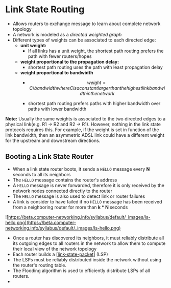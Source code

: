 # Link State Routing

- Allows routers to exchange message to learn about complete network topology
- A network is modeled as a *directed weighted graph*
- Different types of weights can be associated to each directed edge:
  - **unit weight:**
    - If all links has a unit weight, the shortest path routing prefers the path with fewer routers/hopes
  - **weight proportional to the propagation delay:**
    - shortest path routing uses the path with least propagation delay
  - **weight proportional to bandwidth**
    - ```math
        weight = C/bandwidth
        where C is a constant larger than the highest link bandwidth in the network
      ```
    - shortest path routing prefers paths with higher bandwidth over paths with lower bandwidth

**Note:** Usually the same weights is associated to the two directed edges to a physical link(e.g. R1 -> R2 and R2 -> R1). However, nothing in the link state protocols requires this. For example, if the weight is set in function of the link bandwidth, then an asymmetric ADSL link could have a different weight for the upstream and downstream directions.

## Booting a Link State Router

- When a link state router boots, it sends a `HELLO` message every **N** seconds to all its neighbors
- The `HELLO` message contains the router's address
- A `HELLO` message is never forwarded, therefore it is only received by the network nodes connected directly to the router
- The `HELLO` message is also used to detect link or router failures
- A link is consider to have failed if no `HELLO` message has been received from a neighboring router for more than **k * N** seconds

![https://beta.computer-networking.info/syllabus/default/_images/ls-hello.png](https://beta.computer-networking.info/syllabus/default/_images/ls-hello.png)

- Once a router has discovered its neighbors, it must reliably distribute all its outgoing edges to all routers in the network to allow them to compute their local view of the network topology
- Each router builds a [[link-state-packet]] (LSP)
- The LSPs must be reliably distributed inside the network without using the router's routing table.
- The Flooding algorithm is used to efficiently distribute LSPs of all routers.
- 

[//begin]: # "Autogenerated link references for markdown compatibility"
[link-state-packet]: ../glossary/link-state-packet "Link State Packet(LSP)"
[//end]: # "Autogenerated link references"

